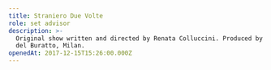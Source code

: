 ```yaml
---
title: Straniero Due Volte
role: set advisor
description: >-
  Original show written and directed by Renata Colluccini. Produced by Teatro
  del Buratto, Milan.
openedAt: 2017-12-15T15:26:00.000Z
---
```


